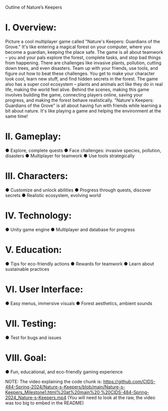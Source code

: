 
Outline of Nature’s Keepers

# I. Overview:
Picture a cool multiplayer game called "Nature's Keepers: Guardians of the Grove." It's like entering a magical forest on your computer, where you become a guardian, keeping the place safe. The game is all about teamwork – you and your pals explore the forest, complete tasks, and stop bad things from happening.
There are challenges like invasive plants, pollution, cutting down trees, and even disasters. Team up with your friends, use tools, and figure out how to beat these challenges. You get to make your character look cool, learn new stuff, and find hidden secrets in the forest.
The game also has a super cool ecosystem – plants and animals act like they do in real life, making the world feel alive. Behind the scenes, making this game involves building the game, connecting players online, saving your progress, and making the forest behave realistically.
"Nature's Keepers: Guardians of the Grove" is all about having fun with friends while learning a bit about nature. It's like playing a game and helping the environment at the same time!
# II. Gameplay:
●	Explore, complete quests
●	Face challenges: invasive species, pollution, disasters
●	Multiplayer for teamwork
●	Use tools strategically
# III. Characters:
●	Customize and unlock abilities
●	Progress through quests, discover secrets
●	Realistic ecosystem, evolving world
#  IV. Technology:
●	Unity game engine
●	Multiplayer and database for progress
#  V. Education:
●	Tips for eco-friendly actions
●	Rewards for teamwork
●	Learn about sustainable practices
#  VI. User Interface:
●	Easy menus, immersive visuals
●	Forest aesthetics, ambient sounds
#  VII. Testing:
●	Test for bugs and issues
#  VIII. Goal:
●	Fun, educational, and eco-friendly gaming experience

NOTE: The video explaining the code chunk is: https://github.com/CIDS-484-Spring-2024/Nature-s-Keepers/blob/main/Nature-s-Keepers_Milestone1.html%20at%20main%20·%20CIDS-484-Spring-2024_Nature-s-Keepers.mp4 
(You will need to look at the raw, the video was too big to embed in the README)
